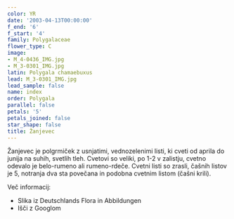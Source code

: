 ```yaml
---
color: YR
date: '2003-04-13T00:00:00'
f_end: '6'
f_start: '4'
family: Polygalaceae
flower_type: C
image:
- M_4-0436_IMG.jpg
- M_3-0301_IMG.jpg
latin: Polygala chamaebuxus
lead: M_3-0301_IMG.jpg
lead_sample: false
name: index
order: Polygala
parallel: false
petals: '5'
petals_joined: false
star_shape: false
title: Žanjevec
---
```

Žanjevec je polgrmiček z usnjatimi, vednozelenimi listi, ki cveti od aprila do junija na suhih, svetlih tleh. Cvetovi so veliki, po 1-2 v zalistju, cvetno odevalo je belo-rumeno ali rumeno-rdeče. Cvetni listi so zrasli, čašnih listov je 5, notranja dva sta povečana in podobna cvetnim listom (čašni krili).

Več informacij:

-   Slika iz Deutschlands Flora in Abbildungen
-   Išči z Googlom
